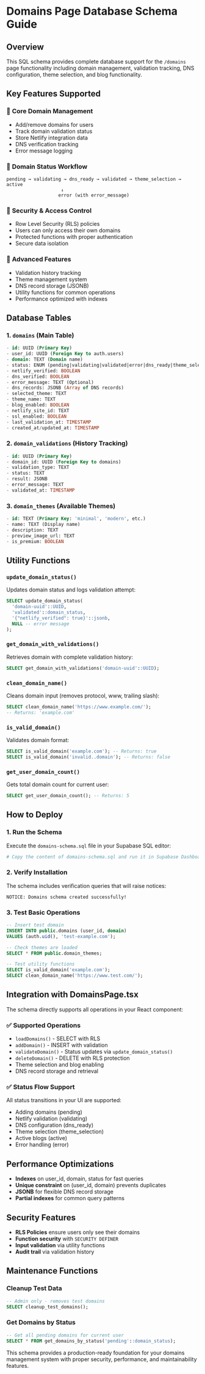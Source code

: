 # Domains Page Database Schema Guide

## Overview
This SQL schema provides complete database support for the `/domains` page functionality including domain management, validation tracking, DNS configuration, theme selection, and blog functionality.

## Key Features Supported

### 🔹 **Core Domain Management**
- Add/remove domains for users
- Track domain validation status
- Store Netlify integration data
- DNS verification tracking
- Error message logging

### 🔹 **Domain Status Workflow**
```
pending → validating → dns_ready → validated → theme_selection → active
                    ↓
                   error (with error_message)
```

### 🔹 **Security & Access Control**
- Row Level Security (RLS) policies
- Users can only access their own domains
- Protected functions with proper authentication
- Secure data isolation

### 🔹 **Advanced Features**
- Validation history tracking
- Theme management system
- DNS record storage (JSONB)
- Utility functions for common operations
- Performance optimized with indexes

## Database Tables

### 1. `domains` (Main Table)
```sql
- id: UUID (Primary Key)
- user_id: UUID (Foreign Key to auth.users)
- domain: TEXT (Domain name)
- status: ENUM (pending|validating|validated|error|dns_ready|theme_selection|active)
- netlify_verified: BOOLEAN
- dns_verified: BOOLEAN
- error_message: TEXT (Optional)
- dns_records: JSONB (Array of DNS records)
- selected_theme: TEXT
- theme_name: TEXT
- blog_enabled: BOOLEAN
- netlify_site_id: TEXT
- ssl_enabled: BOOLEAN
- last_validation_at: TIMESTAMP
- created_at/updated_at: TIMESTAMP
```

### 2. `domain_validations` (History Tracking)
```sql
- id: UUID (Primary Key)
- domain_id: UUID (Foreign Key to domains)
- validation_type: TEXT
- status: TEXT
- result: JSONB
- error_message: TEXT
- validated_at: TIMESTAMP
```

### 3. `domain_themes` (Available Themes)
```sql
- id: TEXT (Primary Key: 'minimal', 'modern', etc.)
- name: TEXT (Display name)
- description: TEXT
- preview_image_url: TEXT
- is_premium: BOOLEAN
```

## Utility Functions

### `update_domain_status()`
Updates domain status and logs validation attempt:
```sql
SELECT update_domain_status(
  'domain-uuid'::UUID,
  'validated'::domain_status,
  '{"netlify_verified": true}'::jsonb,
  NULL -- error message
);
```

### `get_domain_with_validations()`
Retrieves domain with complete validation history:
```sql
SELECT get_domain_with_validations('domain-uuid'::UUID);
```

### `clean_domain_name()`
Cleans domain input (removes protocol, www, trailing slash):
```sql
SELECT clean_domain_name('https://www.example.com/');
-- Returns: 'example.com'
```

### `is_valid_domain()`
Validates domain format:
```sql
SELECT is_valid_domain('example.com'); -- Returns: true
SELECT is_valid_domain('invalid..domain'); -- Returns: false
```

### `get_user_domain_count()`
Gets total domain count for current user:
```sql
SELECT get_user_domain_count(); -- Returns: 5
```

## How to Deploy

### 1. **Run the Schema**
Execute the `domains-schema.sql` file in your Supabase SQL editor:
```bash
# Copy the content of domains-schema.sql and run it in Supabase Dashboard > SQL Editor
```

### 2. **Verify Installation**
The schema includes verification queries that will raise notices:
```
NOTICE: Domains schema created successfully!
```

### 3. **Test Basic Operations**
```sql
-- Insert test domain
INSERT INTO public.domains (user_id, domain) 
VALUES (auth.uid(), 'test-example.com');

-- Check themes are loaded
SELECT * FROM public.domain_themes;

-- Test utility functions
SELECT is_valid_domain('example.com');
SELECT clean_domain_name('https://www.test.com/');
```

## Integration with DomainsPage.tsx

The schema directly supports all operations in your React component:

### ✅ **Supported Operations**
- `loadDomains()` - SELECT with RLS
- `addDomain()` - INSERT with validation
- `validateDomain()` - Status updates via `update_domain_status()`
- `deleteDomain()` - DELETE with RLS protection
- Theme selection and blog enabling
- DNS record storage and retrieval

### ✅ **Status Flow Support**
All status transitions in your UI are supported:
- Adding domains (pending)
- Netlify validation (validating)
- DNS configuration (dns_ready)
- Theme selection (theme_selection)
- Active blogs (active)
- Error handling (error)

## Performance Optimizations

- **Indexes** on user_id, domain, status for fast queries
- **Unique constraint** on (user_id, domain) prevents duplicates
- **JSONB** for flexible DNS record storage
- **Partial indexes** for common query patterns

## Security Features

- **RLS Policies** ensure users only see their domains
- **Function security** with `SECURITY DEFINER`
- **Input validation** via utility functions
- **Audit trail** via validation history

## Maintenance Functions

### Cleanup Test Data
```sql
-- Admin only - removes test domains
SELECT cleanup_test_domains();
```

### Get Domains by Status
```sql
-- Get all pending domains for current user
SELECT * FROM get_domains_by_status('pending'::domain_status);
```

This schema provides a production-ready foundation for your domains management system with proper security, performance, and maintainability features.
